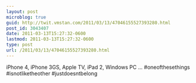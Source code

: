 ```yaml
---
layout: post
microblog: true
guid: http://twit.vmstan.com/2011/03/13/47046155527393280.html
post_id: 3043407
date: 2011-03-13T15:27:32-0600
lastmod: 2011-03-13T15:27:32-0600
type: post
url: /2011/03/13/47046155527393280.html
---
```

iPhone 4, iPhone 3GS, Apple TV, iPad 2, Windows PC ... #oneofthesethings #isnotliketheother #justdoesntbelong
